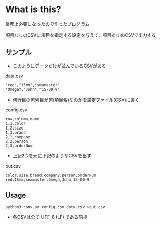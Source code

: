 # What is this? #

業務上必要になったので作ったプログラム

項目なしのCSVに項目を指定する設定を与えて、項目ありのCSVで出力する


## サンプル ##

* このようにデータだけが並んでいるCSVがある

data.csv
```
"red","15mm","seamaster"
"Omega","John","15-00-9"
```

* 何行目の何列目が何(項目名)なのかを設定ファイル(CSV)に書く

config.csv
```
row,column,name
1,1,color
1,2,size
1,3,brand
2,1,company
2,2,person
2,3,orderNum
```

* 上記2つを元に下記のようなCSVを出す

out.csv
```
color,size,brand,company,person,orderNum
red,15mm,seamaster,Omega,John,15-00-9
```


## Usage ##

```sh
python3 conv.py config.csv data.csv >out.csv
```

* 各CSVは全て UTF-8 (LF) である前提
